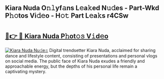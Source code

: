 ## Kiara Nuda O𝚗𝚕yf𝚊ns L𝚎a𝚔ed N𝚞𝚍es - Part-Wkd P𝚑𝚘tos Vi𝚍𝚎o - H𝚘𝚝 Part L𝚎a𝚔s r4CSw

# <h2><a href="http://kf2vdy0.oniu.top/?m=Kiara+Nuda">🔗👉 🔴 Kiara Nuda P𝚑ot𝚘𝚜 V𝚒d𝚎o</a></h2>

[![Kiara Nuda Nu𝚍e𝚜](https://i.imgur.com/0qMVB7G.gif)](http://kf2vdy0.oniu.top/?m=Kiara+Nuda)
Digital trendsetter Kiara Nuda, acclaimed for sharing dance and lifestyle content, consisting of presentations and personal vlogs on social media. The public face of Kiara Nuda exudes a friendly and approachable energy, but the depths of his personal life remain a captivating mystery.  
